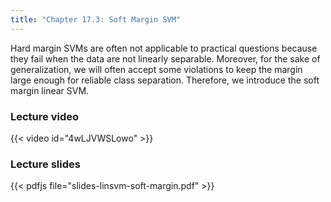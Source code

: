 ```yaml
---
title: "Chapter 17.3: Soft Margin SVM"
---
```

Hard margin SVMs are often not applicable to practical questions because they fail when the data are not linearly separable. Moreover, for the sake of generalization, we will often accept some violations to keep the margin large enough for reliable class separation. Therefore, we introduce the soft margin linear SVM.

<!--more-->

### Lecture video

{{< video id="4wLJVWSLowo" >}}

### Lecture slides

{{< pdfjs file="slides-linsvm-soft-margin.pdf" >}}
